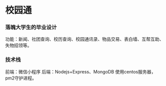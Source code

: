 # 校园通
### 落魄大学生的毕业设计
功能：新闻、社团查询、校历查询、校园通讯录、物品交易、表白墙、互帮互助、失物招领等。
### 技术栈
前端：微信小程序
后端：Nodejs+Express、MongoDB
使用centos服务器，pm2守护进程。
